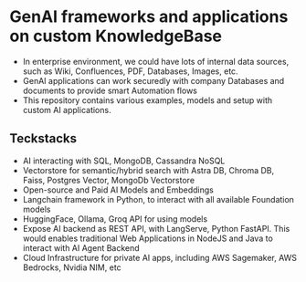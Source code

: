 # GenAI frameworks and applications on custom KnowledgeBase 
- In enterprise environment, we could have lots of internal data sources, such as Wiki, Confluences, PDF, Databases, Images, etc.
- GenAI applications can work securedly with company Databases and documents to provide smart Automation flows
- This repository contains various examples, models and setup with custom AI applications.

## Teckstacks
- AI interacting with SQL, MongoDB, Cassandra NoSQL
- Vectorstore for semantic/hybrid search with Astra DB, Chroma DB, Faiss, Postgres Vector, MongoDb Vectorstore
- Open-source and Paid AI Models and Embeddings
- Langchain framework in Python, to interact with all available Foundation models
- HuggingFace, Ollama, Groq API for using models
- Expose AI backend as REST API, with LangServe, Python FastAPI. This would enables traditional Web Applications in NodeJS and Java to interact with AI Agent Backend
- Cloud Infrastructure for private AI apps, including AWS Sagemaker, AWS Bedrocks, Nvidia NIM, etc 
